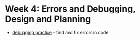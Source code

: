 # Week 4: Errors and Debugging, Design and Planning
* [debugging practice](debugging_practice) - find and fix errors in code
